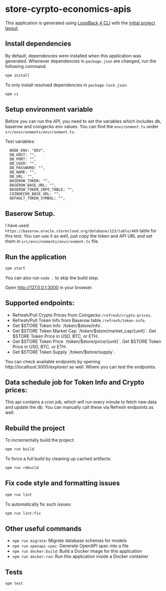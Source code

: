 # store-cyrpto-economics-apis

This application is generated using [LoopBack 4 CLI](https://loopback.io/doc/en/lb4/Command-line-interface.html) with the
[initial project layout](https://loopback.io/doc/en/lb4/Loopback-application-layout.html).

## Install dependencies

By default, dependencies were installed when this application was generated.
Whenever dependencies in `package.json` are changed, run the following command:

```sh
npm install
```

To only install resolved dependencies in `package-lock.json`:

```sh
npm ci
```

## Setup environment variable

Before you can run the API, you need to set the variables which includes db, baserow and coingecko env values. You can find the `environment.ts` under `src/environments/environment.ts`.

Test variables:

```
  NODE_ENV: "DEV",
  DB_HOST: "",
  DB_PORT: "",
  DB_USER: "",
  DB_PASSWORD: "",
  DB_NAME: "",
  DB_URL: "",
  BASEROW_TOKEN: "",
  BASEROW_BASE_URL: "",
  BASEROW_TOKEN_INFO_TABLE: "",
  COINGECKO_BASE_URL: "",
  DEFAULT_TOKEN_SYMBOL: "",
```

## Baserow Setup.

I have used `https://baserow.oracle.storecloud.org/database/123/table/469` table for this test. You can use it as well, just copy the token and API URL and set them in `src/environments/environment.ts` file.

## Run the application

```sh
npm start
```

You can also run `node .` to skip the build step.

Open http://127.0.0.1:3000 in your browser.

## Supported endpoints:

- Refresh/Pull Crypto Prices from Coingecko `/refresh/crypto-prices`.
- Refresh/Pull Token Info from Baserow table `/refresh/token-info`.
- Get $STORE Token Info `/token/$store/info`.
- Get $STORE Token Market Cap `/token/$store/market_cap/{unit}`. Get $STORE Token Price in USD, BTC, or ETH.
- Get $STORE Token Price `/token/$store/price/{unit}`. Get $STORE Token Price in USD, BTC, or ETH.
- Get $STORE Token Supply `/token/$store/supply`.

You can check available endpoints by opening http://localhost:3000/explorer/ as well. Where you can test the endpoints.

## Data schedule job for Token Info and Crypto prices:

This api contains a cron job, which will run every minute to fetch new data and update the db. You can manually call these via Refresh endpoints as well.

## Rebuild the project

To incrementally build the project:

```sh
npm run build
```

To force a full build by cleaning up cached artifacts:

```sh
npm run rebuild
```

## Fix code style and formatting issues

```sh
npm run lint
```

To automatically fix such issues:

```sh
npm run lint:fix
```

## Other useful commands

- `npm run migrate`: Migrate database schemas for models
- `npm run openapi-spec`: Generate OpenAPI spec into a file
- `npm run docker:build`: Build a Docker image for this application
- `npm run docker:run`: Run this application inside a Docker container

## Tests

```sh
npm test
```
